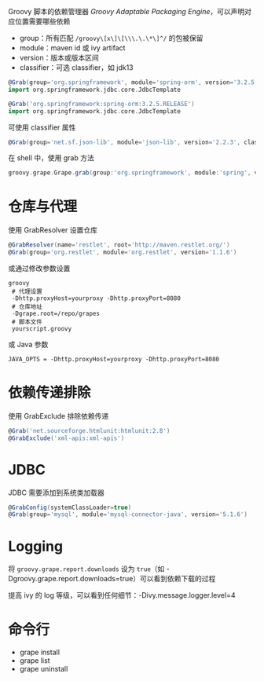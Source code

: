 Groovy 脚本的依赖管理器 *Groovy Adaptable Packaging Engine*，可以声明对应位置需要哪些依赖
- group：所有匹配 `/groovy\[x\]\[\\\.\.\*\]^/` 的包被保留
- module：maven id 或 ivy artifact
- version：版本或版本区间
- classifier：可选 classifier，如 jdk13

```groovy
@Grab(group='org.springframework', module='spring-orm', version='3.2.5.RELEASE')
import org.springframework.jdbc.core.JdbcTemplate

@Grab('org.springframework:spring-orm:3.2.5.RELEASE')
import org.springframework.jdbc.core.JdbcTemplate
```

可使用 classifier 属性

```groovy
@Grab(group='net.sf.json-lib', module='json-lib', version='2.2.3', classifier='jdk15')
```

在 shell 中，使用 grab 方法

```groovy
groovy.grape.Grape.grab(group:'org.springframework', module:'spring', version:'2.5.6')
```
# 仓库与代理

使用 GrabResolver 设置仓库

```groovy
@GrabResolver(name='restlet', root='http://maven.restlet.org/')
@Grab(group='org.restlet', module='org.restlet', version='1.1.6')
```

或通过修改参数设置

```shell
groovy 
 # 代理设置
 -Dhttp.proxyHost=yourproxy -Dhttp.proxyPort=8080 
 # 仓库地址
 -Dgrape.root=/repo/grapes
 # 脚本文件
 yourscript.groovy
```

或 Java 参数

```shell
JAVA_OPTS = -Dhttp.proxyHost=yourproxy -Dhttp.proxyPort=8080
```
# 依赖传递排除

使用 GrabExclude 排除依赖传递

```groovy
@Grab('net.sourceforge.htmlunit:htmlunit:2.8')
@GrabExclude('xml-apis:xml-apis')
```
# JDBC

JDBC 需要添加到系统类加载器

```groovy
@GrabConfig(systemClassLoader=true)
@Grab(group='mysql', module='mysql-connector-java', version='5.1.6')
```
# Logging

将 `groovy.grape.report.downloads` 设为 `true`（如 -Dgroovy.grape.report.downloads=true）可以看到依赖下载的过程

提高 ivy 的 log 等级，可以看到任何细节：-Divy.message.logger.level=4
# 命令行

- grape install
- grape list
- grape uninstall
